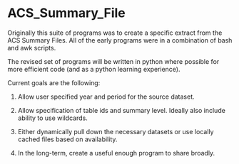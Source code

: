 # ACS_Summary_File

Originally this suite of programs was to create a specific extract from the ACS Summary Files. All of the early programs were in a combination of bash and awk scripts. 

The revised set of programs will be written in python where possible for more efficient code (and as a python learning experience).

Current goals are the following:

1. Allow user specified year and period for the source dataset.

2. Allow specification of table ids and summary level. Ideally also include ability to use wildcards.

3. Either dynamically pull down the necessary datasets or use locally cached files based on availability.

4. In the long-term, create a useful enough program to share broadly.
